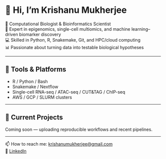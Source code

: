 # 👋 Hi, I’m Krishanu Mukherjee

🧬 Computational Biologist & Bioinformatics Scientist  
🔬 Expert in epigenomics, single-cell multiomics, and machine learning–driven biomarker discovery  
💻 Skilled in Python, R, Snakemake, Git, and HPC/cloud computing  
📊 Passionate about turning data into testable biological hypotheses

---

## 🔧 Tools & Platforms

- R / Python / Bash
- Snakemake / Nextflow
- Single-cell RNA-seq / ATAC-seq / CUT&TAG / ChIP-seq
- AWS / GCP / SLURM clusters

---

## 📁 Current Projects

Coming soon — uploading reproducible workflows and recent pipelines.

---

📫 How to reach me: [krishanumukherjee@gmail.com](mailto:krishanumukherjee@gmail.com)  
🔗 [LinkedIn](https://www.linkedin.com/in/krishanumukherjee)
